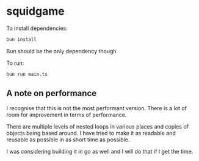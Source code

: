 # squidgame

To install dependencies:

```bash
bun install
```

Bun should be the only dependency though

To run:

```bash
bun run main.ts
```

## A note on performance

I recognise that this is not the most performant version. There is a lot of room for improvement in terms of performance. 

There are multiple levels of nested loops in various places and copies of objects being based around. I have tried to make it as readable and reusable as possible in as short time as possible. 

I was considering building it in go as well and I will do that if I get the time. 
